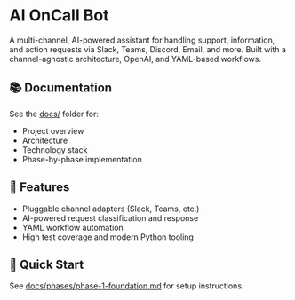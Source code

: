 # AI OnCall Bot

A multi-channel, AI-powered assistant for handling support, information, and action requests via Slack, Teams, Discord, Email, and more. Built with a channel-agnostic architecture, OpenAI, and YAML-based workflows.

## 📚 Documentation
See the [docs/](./docs/) folder for:
- Project overview
- Architecture
- Technology stack
- Phase-by-phase implementation

## 🚀 Features
- Pluggable channel adapters (Slack, Teams, etc.)
- AI-powered request classification and response
- YAML workflow automation
- High test coverage and modern Python tooling

## 🏁 Quick Start
See [docs/phases/phase-1-foundation.md](./docs/phases/phase-1-foundation.md) for setup instructions. 
